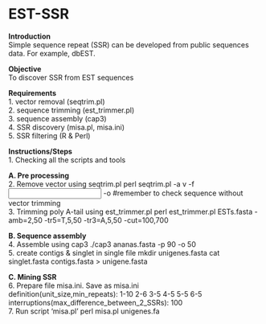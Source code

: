 # EST-SSR
**Introduction**
<br>Simple sequence repeat (SSR) can be developed from public sequences data. 
For example, dbEST.

**Objective**
<br>To discover SSR from EST sequences 

**Requirements**
<br>1. vector removal (seqtrim.pl)
<br>2. sequence trimming (est_trimmer.pl)
<br>3. sequence assembly (cap3)
<br>4. SSR discovery (misa.pl, misa.ini)
<br>5. SSR filtering (R & Perl)

**Instructions/Steps**
<br>1. Checking all the scripts and tools

**A. Pre processing**
<br>2. Remove vector using seqtrim.pl
       perl seqtrim.pl -a v -f  <input file est sequences.fa> -o <output file>
       #remember to check sequence without vector trimming
<br>3. Trimming poly A-tail using est_trimmer.pl
       perl est_trimmer.pl ESTs.fasta -amb=2,50 -tr5=T,5,50 -tr3=A,5,50 -cut=100,700

**B. Sequence assembly**
<br>4. Assemble using cap3
       ./cap3 ananas.fasta -p 90 -o 50
<br>5. create contigs & singlet in single file
       mkdir unigenes.fasta cat singlet.fasta contigs.fasta > unigene.fasta

**C. Mining SSR**
<br>6. Prepare file misa.ini. Save as misa.ini
       <br>definition(unit_size,min_repeats):                   1-10 2-6 3-5 4-5 5-5 6-5
       <br>interruptions(max_difference_between_2_SSRs):        100
<br>7. Run script ‘misa.pl’
       perl misa.pl unigenes.fa


